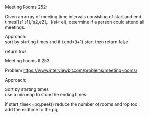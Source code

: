 
Meeting Rooms 252: </br>

Given an array of meeting time intervals consisting of start and end times[[s1,e1],[s2,e2],...](si< ei), determine if a person could attend all meetings.</br>


Approach:</br>
sort by starting times and if i.end>(i+1).start then return false 

return true </br>


Meeting Rooms II 253. </br>

Problem https://www.interviewbit.com/problems/meeting-rooms/  </br>

Approach:</br>

Sort by starting times </br>
use a minheap to store the ending times. </br>

if start_time<=pq.peek() reduce the number of rooms and top too. </br>
add the endtime to the pq;





